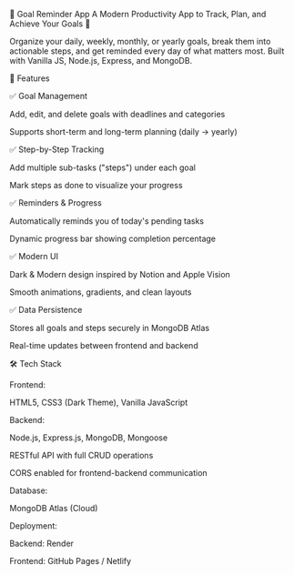 🧠 Goal Reminder App
A Modern Productivity App to Track, Plan, and Achieve Your Goals 🚀

Organize your daily, weekly, monthly, or yearly goals, break them into actionable steps, and get reminded every day of what matters most.
Built with Vanilla JS, Node.js, Express, and MongoDB.

🌟 Features

✅ Goal Management

Add, edit, and delete goals with deadlines and categories

Supports short-term and long-term planning (daily → yearly)

✅ Step-by-Step Tracking

Add multiple sub-tasks ("steps") under each goal

Mark steps as done to visualize your progress

✅ Reminders & Progress

Automatically reminds you of today's pending tasks

Dynamic progress bar showing completion percentage

✅ Modern UI

Dark & Modern design inspired by Notion and Apple Vision

Smooth animations, gradients, and clean layouts

✅ Data Persistence

Stores all goals and steps securely in MongoDB Atlas

Real-time updates between frontend and backend

🛠️ Tech Stack

Frontend:

HTML5, CSS3 (Dark Theme), Vanilla JavaScript

Backend:

Node.js, Express.js, MongoDB, Mongoose

RESTful API with full CRUD operations

CORS enabled for frontend-backend communication

Database:

MongoDB Atlas (Cloud)

Deployment:

Backend: Render

Frontend: GitHub Pages / Netlify